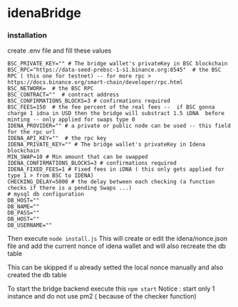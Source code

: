 # idenaBridge

### installation 
create .env file and fill these values
```
BSC_PRIVATE_KEY="" # The bridge wallet's privateKey in BSC blockchain
BSC_RPC="https://data-seed-prebsc-1-s1.binance.org:8545"  # the BSC RPC ( this one for testnet) -- for more rpc > https://docs.binance.org/smart-chain/developer/rpc.html
BSC_NETWORK=  # the BSC RPC
BSC_CONTRACT=""  # contract address
BSC_CONFIRMATIONS_BLOCKS=3 # confirmations required
BSC_FEES=150  # the fee percent of the real fees --  if BSC gonna charge 1 idna in USD then the bridge will substract 1.5 iDNA  before minting -- only applied for swaps type 0 
IDENA_PROVIDER="" # a private or public node can be used -- this field for the rpc url
IDENA_API_KEY=""  # the rpc key
IDENA_PRIVATE_KEY="" # The bridge wallet's privateKey in Idena blockchain
MIN_SWAP=10 # Min amount that can be swapped
IDENA_CONFIRMATIONS_BLOCKS=3 # confirmations required
IDENA_FIXED_FEES=1 # Fixed fees in iDNA ( this only gets applied for type 1 > from BSC to IDENA)
CHECKING_DELAY=5000 # the delay between each checking (a function checks if there is a pending Swaps ...)
# mysql db configuration
DB_HOST=""
DB_NAME=""
DB_PASS=""
DB_HOST=""
DB_USERNAME=""
```

Then execute ```node install.js```
This will create or edit the idena/nonce.json file and add the current nonce of idena wallet and will also recreate the db table

This can be skipped if u already setted the local nonce manually and also created the db table 

To start the bridge backend execute this ```npm start```
Notice : start only 1 instance and do not use pm2 ( because of the checker function)